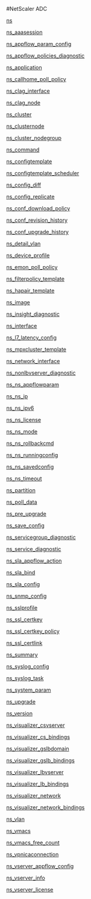 #NetScaler ADC

[ns](../netscaler-adc/ns.md)
[ns_aaasession](../netscaler-adc/ns_aaasession.md)
[ns_appflow_param_config](../netscaler-adc/ns_appflow_param_config.md)
[ns_appflow_policies_diagnostic](../netscaler-adc/ns_appflow_policies_diagnostic.md)
[ns_application](../netscaler-adc/ns_application.md)
[ns_callhome_poll_policy](../netscaler-adc/ns_callhome_poll_policy.md)
[ns_clag_interface](../netscaler-adc/ns_clag_interface.md)
[ns_clag_node](../netscaler-adc/ns_clag_node.md)
[ns_cluster](../netscaler-adc/ns_cluster.md)
[ns_clusternode](../netscaler-adc/ns_clusternode.md)
[ns_cluster_nodegroup](../netscaler-adc/ns_cluster_nodegroup.md)
[ns_command](../netscaler-adc/ns_command.md)
[ns_configtemplate](../netscaler-adc/ns_configtemplate.md)
[ns_configtemplate_scheduler](../netscaler-adc/ns_configtemplate_scheduler.md)
[ns_config_diff](../netscaler-adc/ns_config_diff.md)
[ns_config_replicate](../netscaler-adc/ns_config_replicate.md)
[ns_conf_download_policy](../netscaler-adc/ns_conf_download_policy.md)
[ns_conf_revision_history](../netscaler-adc/ns_conf_revision_history.md)
[ns_conf_upgrade_history](../netscaler-adc/ns_conf_upgrade_history.md)
[ns_detail_vlan](../netscaler-adc/ns_detail_vlan.md)
[ns_device_profile](../netscaler-adc/ns_device_profile.md)
[ns_emon_poll_policy](../netscaler-adc/ns_emon_poll_policy.md)
[ns_filterpolicy_template](../netscaler-adc/ns_filterpolicy_template.md)
[ns_hapair_template](../netscaler-adc/ns_hapair_template.md)
[ns_image](../netscaler-adc/ns_image.md)
[ns_insight_diagnostic](../netscaler-adc/ns_insight_diagnostic.md)
[ns_interface](../netscaler-adc/ns_interface.md)
[ns_l7_latency_config](../netscaler-adc/ns_l7_latency_config.md)
[ns_mpxcluster_template](../netscaler-adc/ns_mpxcluster_template.md)
[ns_network_interface](../netscaler-adc/ns_network_interface.md)
[ns_nonlbvserver_diagnostic](../netscaler-adc/ns_nonlbvserver_diagnostic.md)
[ns_ns_appflowparam](../netscaler-adc/ns_ns_appflowparam.md)
[ns_ns_ip](../netscaler-adc/ns_ns_ip.md)
[ns_ns_ipv6](../netscaler-adc/ns_ns_ipv6.md)
[ns_ns_license](../netscaler-adc/ns_ns_license.md)
[ns_ns_mode](../netscaler-adc/ns_ns_mode.md)
[ns_ns_rollbackcmd](../netscaler-adc/ns_ns_rollbackcmd.md)
[ns_ns_runningconfig](../netscaler-adc/ns_ns_runningconfig.md)
[ns_ns_savedconfig](../netscaler-adc/ns_ns_savedconfig.md)
[ns_ns_timeout](../netscaler-adc/ns_ns_timeout.md)
[ns_partition](../netscaler-adc/ns_partition.md)
[ns_poll_data](../netscaler-adc/ns_poll_data.md)
[ns_pre_upgrade](../netscaler-adc/ns_pre_upgrade.md)
[ns_save_config](../netscaler-adc/ns_save_config.md)
[ns_servicegroup_diagnostic](../netscaler-adc/ns_servicegroup_diagnostic.md)
[ns_service_diagnostic](../netscaler-adc/ns_service_diagnostic.md)
[ns_sla_appflow_action](../netscaler-adc/ns_sla_appflow_action.md)
[ns_sla_bind](../netscaler-adc/ns_sla_bind.md)
[ns_sla_config](../netscaler-adc/ns_sla_config.md)
[ns_snmp_config](../netscaler-adc/ns_snmp_config.md)
[ns_sslprofile](../netscaler-adc/ns_sslprofile.md)
[ns_ssl_certkey](../netscaler-adc/ns_ssl_certkey.md)
[ns_ssl_certkey_policy](../netscaler-adc/ns_ssl_certkey_policy.md)
[ns_ssl_certlink](../netscaler-adc/ns_ssl_certlink.md)
[ns_summary](../netscaler-adc/ns_summary.md)
[ns_syslog_config](../netscaler-adc/ns_syslog_config.md)
[ns_syslog_task](../netscaler-adc/ns_syslog_task.md)
[ns_system_param](../netscaler-adc/ns_system_param.md)
[ns_upgrade](../netscaler-adc/ns_upgrade.md)
[ns_version](../netscaler-adc/ns_version.md)
[ns_visualizer_csvserver](../netscaler-adc/ns_visualizer_csvserver.md)
[ns_visualizer_cs_bindings](../netscaler-adc/ns_visualizer_cs_bindings.md)
[ns_visualizer_gslbdomain](../netscaler-adc/ns_visualizer_gslbdomain.md)
[ns_visualizer_gslb_bindings](../netscaler-adc/ns_visualizer_gslb_bindings.md)
[ns_visualizer_lbvserver](../netscaler-adc/ns_visualizer_lbvserver.md)
[ns_visualizer_lb_bindings](../netscaler-adc/ns_visualizer_lb_bindings.md)
[ns_visualizer_network](../netscaler-adc/ns_visualizer_network.md)
[ns_visualizer_network_bindings](../netscaler-adc/ns_visualizer_network_bindings.md)
[ns_vlan](../netscaler-adc/ns_vlan.md)
[ns_vmacs](../netscaler-adc/ns_vmacs.md)
[ns_vmacs_free_count](../netscaler-adc/ns_vmacs_free_count.md)
[ns_vpnicaconnection](../netscaler-adc/ns_vpnicaconnection.md)
[ns_vserver_appflow_config](../netscaler-adc/ns_vserver_appflow_config.md)
[ns_vserver_info](../netscaler-adc/ns_vserver_info.md)
[ns_vserver_license](../netscaler-adc/ns_vserver_license.md)


